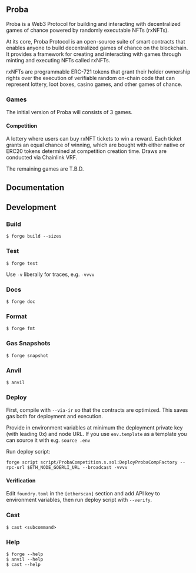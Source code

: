 ## Proba

Proba is a Web3 Protocol for building and interacting with decentralized games of chance powered by
randomly executable NFTs (rxNFTs).

At its core, Proba Protocol is an open-source suite of smart contracts that enables anyone to build
decentralized games of chance on the blockchain. It provides a framework for creating and
interacting with games through minting and executing NFTs called rxNFTs.

rxNFTs are programmable ERC-721 tokens that grant their holder ownership rights over the execution
of verifiable random on-chain code that can represent lottery, loot boxes, casino games, and other
games of chance.

### Games

The initial version of Proba will consists of 3 games.

#### Competition

A lottery where users can buy rxNFT tickets to win a reward. Each ticket grants an equal chance of
winning, which are bought with either native or ERC20 tokens determined at competition creation
time. Draws are conducted via Chainlink VRF.

The remaining games are T.B.D.

## Documentation

## Development

### Build

```shell
$ forge build --sizes
```

### Test

```shell
$ forge test
```

Use `-v` liberally for traces, e.g. `-vvvv`

### Docs

```shell
$ forge doc
```

### Format

```shell
$ forge fmt
```

### Gas Snapshots

```shell
$ forge snapshot
```

### Anvil

```shell
$ anvil
```

### Deploy

First, compile with `--via-ir` so that the contracts are optimized. This saves gas both for
deployment and execution.

Provide in environment variables at minimum the deployment private key (with leading 0x) and node
URL. If you use `env.template` as a template you can source it with e.g. `source .env`

Run deploy script:

```shell
forge script script/ProbaCompetition.s.sol:DeployProbaCompFactory --rpc-url $ETH_NODE_GOERLI_URL --broadcast -vvvv
```

#### Verification

Edit `foundry.toml` in the `[etherscan]` section and add API key to environment variables, then
run deploy script with `--verify`.

### Cast

```shell
$ cast <subcommand>
```

### Help

```shell
$ forge --help
$ anvil --help
$ cast --help
```
